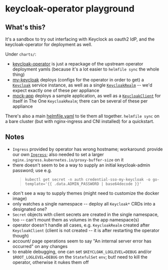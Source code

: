 # keycloak-operator playground

## What's this?

It's a sandbox to try out interfacing with Keyclock as oauth2 IdP, and
the keycloak-operator for deployment as well.

Under `charts/`:
* [keycloak-operator](charts/keycloak-operator/) is just a repackage of the
  upstream operator deployment yamls (because it's a lot easier to
  `helmfile sync` the whole thing)
* [my-keycloak](charts/my-keycloak/) deploys (configs for the operator in
  order to get) a [`Keycloak`](charts/my-keycloak/templates/keycloak.yaml)
  service instance, as well as a single
  [`KeycloakRealm`](charts/my-keycloak/templates/basic_realm.yaml) -- we'd
  expect exactly one of these per appliance
* [mock-app](charts/mock-app/) deploys a sample application, as well as a
  [`KeycloakClient`](charts/mock-app/templates/keycloak-client.yaml) for
  itself in The One `KeycloakRealm`; there can be several of these per
  appliance

There's also a main [helmfile.yaml](helmfile.yaml) to tie them all together.
`helmfile sync` on a bare cluster (but with nginx-ingress and CNI installed)
for a quickstart.

## Notes

* `Ingress` provided by operator has wrong hostname; workaround: provide our own
  [`Ingress`](charts/my-keycloak/templates/ingress.yaml); also needed to set a
  larger `nginx.ingress.kubernetes.io/proxy-buffer-size` on it
* there doesn't seem to be a way to supply an initial keycloak-admin password;  use e.g.
  > `kubectl get secret -n auth credential-sso-my-keycloak -o go-template='{{ .data.ADMIN_PASSWORD | base64decode }}'`
* don't see a way to supply themes (might need to customize the docker image)
* only watches a single namespace -- deploy all `Keycloak*` CRDs into a designated one?
* `Secret` objects with client secrets are created in the single namespace,
  too -- can't mount them as volumes in the app namespace(s)
* operator doesn't handle all cases, e.g. `KeycloakRealm` created after `KeycloakClient`
  (client is not created -- it is after restarting the operator though)
* account/ page operations seem to say "An internal server error has occurred" on any changes
* to enable debugging, one can set `$KEYCLOAK_LOGLEVEL=DEBUG` and/or
  `$ROOT_LOGLEVEL=DEBUG` on the `StatefulSet` `env`; but! need to kill the operator,
  otherwise it nukes them off
